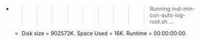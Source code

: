 * >>>>>>>>> Running inst-min-con-auto-log-root.sh ...
  * Disk size = 902572K. Space Used = 16K. Runtime = 00:00:00:00.
